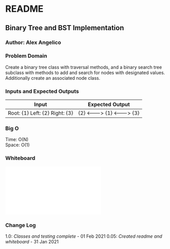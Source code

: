 # README

## Binary Tree and BST Implementation

### Author: Alex Angelico

### Problem Domain

Create a binary tree class with traversal methods, and a binary search tree subclass with methods to add and search for nodes with designated values. Additionally create an associated node class.

### Inputs and Expected Outputs

Input | Expected Output
----- | ---------------
Root: {1} Left: {2} Right: {3} | {2} <---> {1} <---> {3}

### Big O

Time: O(N)  
Space: O(1)

### Whiteboard

![Challenge 14 Whiteboard](whiteboard.py)

### Change Log

1.0: *Classes and testing complete* - 01 Feb 2021
0.05: *Created readme and whiteboard* - 31 Jan 2021
